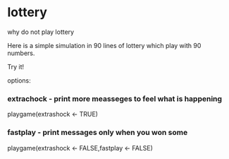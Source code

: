 # lottery
why do not play lottery

Here is a simple simulation in 90 lines of lottery which play with 90 numbers.

Try it! 

options:

### extrachock - print more measseges to feel what is happening

playgame(extrashock <- TRUE)


### fastplay - print messages only when you won some

playgame(extrashock <- FALSE,fastplay <- FALSE)
